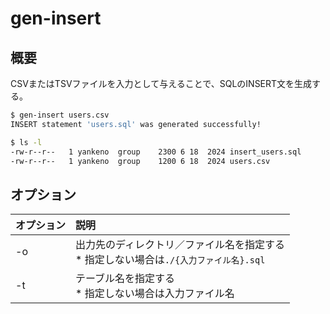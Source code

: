 # gen-insert

## 概要

CSVまたはTSVファイルを入力として与えることで、SQLのINSERT文を生成する。

```bash
$ gen-insert users.csv
INSERT statement 'users.sql' was generated successfully!

$ ls -l
-rw-r--r--   1 yankeno  group    2300 6 18  2024 insert_users.sql
-rw-r--r--   1 yankeno  group    1200 6 18  2024 users.csv
```

## オプション

| オプション | 説明                                                     |
|:------|:-------------------------------------------------------|
| -o    | 出力先のディレクトリ／ファイル名を指定する<br />* 指定しない場合は`./{入力ファイル名}.sql` |
| -t    | テーブル名を指定する<br />* 指定しない場合は入力ファイル名                      |
